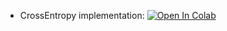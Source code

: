 * CrossEntropy implementation: [![Open In Colab](https://colab.research.google.com/assets/colab-badge.svg)](https://colab.research.google.com/github/girafe-ai/ml-course/blob/25f_ml_trainings_4/homeworks/hw02_cross_entropy/01_crossentropy_method.ipynb)
